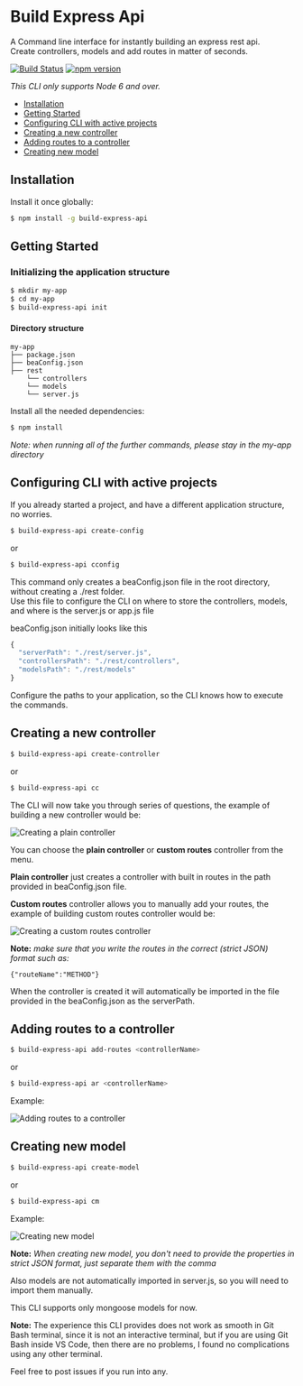 # Build Express Api
A Command line interface for instantly building an express rest api. <br>
Create controllers, models and add routes in matter of seconds.

[![Build Status](https://travis-ci.org/ognjengt/build-express-api.svg?branch=master)](https://travis-ci.org/ognjengt/build-express-api)
[![npm version](https://badge.fury.io/js/build-express-api.svg)](https://badge.fury.io/js/build-express-api)


*This CLI only supports Node 6 and over.*

* [Installation](#installation)
* [Getting Started](#getting-started)
* [Configuring CLI with active projects](#configuring-cli-with-active-projects)
* [Creating a new controller](#creating-a-new-controller)
* [Adding routes to a controller](#adding-routes-to-a-controller)
* [Creating new model](#creating-new-model)

## Installation
Install it once globally:
```sh
$ npm install -g build-express-api
```
## Getting Started
### Initializing the application structure
```sh
$ mkdir my-app
$ cd my-app
$ build-express-api init
```
#### Directory structure
```
my-app
├── package.json
├── beaConfig.json
├── rest
    └── controllers
    └── models
    └── server.js
```
Install all the needed dependencies:
```sh
$ npm install
```
*Note: when running all of the further commands, please stay in the my-app directory*

## Configuring CLI with active projects
If you already started a project, and have a different application structure, no worries. <br>
```sh
$ build-express-api create-config
```
or
```sh
$ build-express-api cconfig
```

This command only creates a beaConfig.json file in the root directory, without creating a ./rest folder.<br>
Use this file to configure the CLI on where to store the controllers, models, and where is the server.js or app.js file

beaConfig.json initially looks like this
```js
{
  "serverPath": "./rest/server.js",
  "controllersPath": "./rest/controllers",
  "modelsPath": "./rest/models"
}
```

Configure the paths to your application, so the CLI knows how to execute the commands.

## Creating a new controller
```sh
$ build-express-api create-controller
```
or
```sh
$ build-express-api cc
```

The CLI will now take you through series of questions, the example of building a new controller would be:

![Creating a plain controller](https://raw.githubusercontent.com/ognjengt/build-express-api/master/assets/createControllerPlain.png)

You can choose the **plain controller** or **custom routes** controller from the menu.

**Plain controller** just creates a controller with built in routes in the path provided in beaConfig.json file.

**Custom routes** controller allows you to manually add your routes, the example of building custom routes controller would be:

![Creating a custom routes controller](https://raw.githubusercontent.com/ognjengt/build-express-api/master/assets/customControllerCreation.png)

**Note:** *make sure that you write the routes in the correct (strict JSON) format such as:*

```
{"routeName":"METHOD"}
```

When the controller is created it will automatically be imported in the file provided in the beaConfig.json as the serverPath.

## Adding routes to a controller
```sh
$ build-express-api add-routes <controllerName>
```
or
```sh
$ build-express-api ar <controllerName>
```
Example:

![Adding routes to a controller](https://raw.githubusercontent.com/ognjengt/build-express-api/master/assets/addRoutesComplete.png)

## Creating new model
```sh
$ build-express-api create-model
```
or
```sh
$ build-express-api cm
```
Example:

![Creating new model](https://raw.githubusercontent.com/ognjengt/build-express-api/master/assets/createModelSuccess.png)

**Note:** *When creating new model, you don't need to provide the properties in strict JSON format, just separate them with the comma*

Also models are not automatically imported in server.js, so you will need to import them manually.

This CLI supports only mongoose models for now.

**Note:** The experience this CLI provides does not work as smooth in Git Bash terminal, since it is not an interactive terminal, but if you are using Git Bash inside VS Code, then there are no problems, I found no complications using any other terminal.

Feel free to post issues if you run into any.
